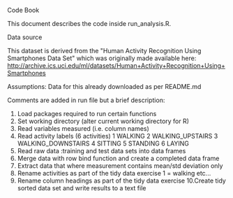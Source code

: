 Code Book

This document describes the code inside run_analysis.R.

Data source

This dataset is derived from the "Human Activity Recognition Using Smartphones Data Set" which was originally made available here:
http://archive.ics.uci.edu/ml/datasets/Human+Activity+Recognition+Using+Smartphones

Assumptions:
Data for this already downloaded as per README.md

Comments are added in run file but a brief description:

1. Load packages required to run certain functions
2. Set working directory (alter current working directory for R)
3. Read variables measured (i.e. column names)
4. Read activity labels (6 activities)
  1 WALKING
  2 WALKING_UPSTAIRS
  3 WALKING_DOWNSTAIRS
  4 SITTING
  5 STANDING
  6 LAYING
5. Read raw data :training and test data sets into data frames
6. Merge data with row bind function and create a completed data frame
7. Extract data that where measurement contains mean/std deviation only
8. Rename activities as part of the tidy data exercise 1 = walking etc...
9. Rename column headings as part of the tidy data exercise
10.Create tidy sorted data set and write results to a text file
